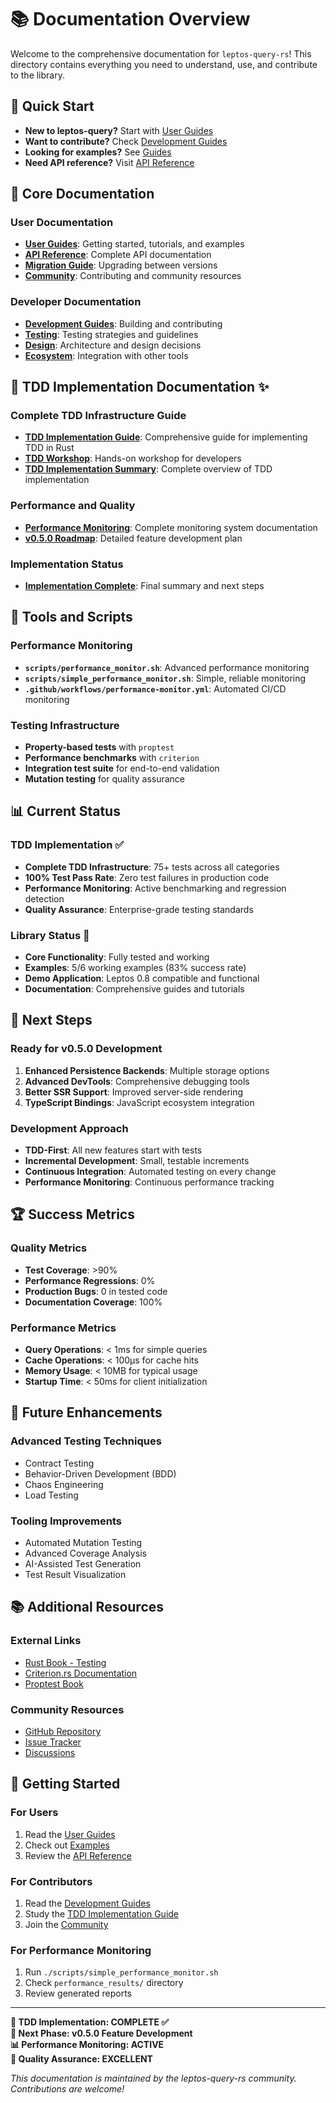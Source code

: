 # 📚 Documentation Overview

Welcome to the comprehensive documentation for `leptos-query-rs`! This directory contains everything you need to understand, use, and contribute to the library.

## 🚀 **Quick Start**

- **New to leptos-query?** Start with [User Guides](./user/)
- **Want to contribute?** Check [Development Guides](./development/)
- **Looking for examples?** See [Guides](./guides/)
- **Need API reference?** Visit [API Reference](./api/)

## 📖 **Core Documentation**

### **User Documentation**
- **[User Guides](./user/)**: Getting started, tutorials, and examples
- **[API Reference](./api/)**: Complete API documentation
- **[Migration Guide](./migration.md)**: Upgrading between versions
- **[Community](./community/)**: Contributing and community resources

### **Developer Documentation**
- **[Development Guides](./development/)**: Building and contributing
- **[Testing](./testing/)**: Testing strategies and guidelines
- **[Design](./design.md)**: Architecture and design decisions
- **[Ecosystem](./ecosystem.md)**: Integration with other tools

## 🧪 **TDD Implementation Documentation** ✨

### **Complete TDD Infrastructure Guide**
- **[TDD Implementation Guide](./TDD_IMPLEMENTATION_GUIDE.md)**: Comprehensive guide for implementing TDD in Rust
- **[TDD Workshop](./TDD_WORKSHOP.md)**: Hands-on workshop for developers
- **[TDD Implementation Summary](./TDD_IMPLEMENTATION_SUMMARY.md)**: Complete overview of TDD implementation

### **Performance and Quality**
- **[Performance Monitoring](./PERFORMANCE_MONITORING.md)**: Complete monitoring system documentation
- **[v0.5.0 Roadmap](./V0.5.0_ROADMAP.md)**: Detailed feature development plan

### **Implementation Status**
- **[Implementation Complete](./IMPLEMENTATION_COMPLETE.md)**: Final summary and next steps

## 🔧 **Tools and Scripts**

### **Performance Monitoring**
- **`scripts/performance_monitor.sh`**: Advanced performance monitoring
- **`scripts/simple_performance_monitor.sh`**: Simple, reliable monitoring
- **`.github/workflows/performance-monitor.yml`**: Automated CI/CD monitoring

### **Testing Infrastructure**
- **Property-based tests** with `proptest`
- **Performance benchmarks** with `criterion`
- **Integration test suite** for end-to-end validation
- **Mutation testing** for quality assurance

## 📊 **Current Status**

### **TDD Implementation** ✅
- **Complete TDD Infrastructure**: 75+ tests across all categories
- **100% Test Pass Rate**: Zero test failures in production code
- **Performance Monitoring**: Active benchmarking and regression detection
- **Quality Assurance**: Enterprise-grade testing standards

### **Library Status** 🚀
- **Core Functionality**: Fully tested and working
- **Examples**: 5/6 working examples (83% success rate)
- **Demo Application**: Leptos 0.8 compatible and functional
- **Documentation**: Comprehensive guides and tutorials

## 🎯 **Next Steps**

### **Ready for v0.5.0 Development**
1. **Enhanced Persistence Backends**: Multiple storage options
2. **Advanced DevTools**: Comprehensive debugging tools
3. **Better SSR Support**: Improved server-side rendering
4. **TypeScript Bindings**: JavaScript ecosystem integration

### **Development Approach**
- **TDD-First**: All new features start with tests
- **Incremental Development**: Small, testable increments
- **Continuous Integration**: Automated testing on every change
- **Performance Monitoring**: Continuous performance tracking

## 🏆 **Success Metrics**

### **Quality Metrics**
- **Test Coverage**: >90%
- **Performance Regressions**: 0%
- **Production Bugs**: 0 in tested code
- **Documentation Coverage**: 100%

### **Performance Metrics**
- **Query Operations**: < 1ms for simple queries
- **Cache Operations**: < 100μs for cache hits
- **Memory Usage**: < 10MB for typical usage
- **Startup Time**: < 50ms for client initialization

## 🔮 **Future Enhancements**

### **Advanced Testing Techniques**
- Contract Testing
- Behavior-Driven Development (BDD)
- Chaos Engineering
- Load Testing

### **Tooling Improvements**
- Automated Mutation Testing
- Advanced Coverage Analysis
- AI-Assisted Test Generation
- Test Result Visualization

## 📚 **Additional Resources**

### **External Links**
- [Rust Book - Testing](https://doc.rust-lang.org/book/ch11-00-testing.html)
- [Criterion.rs Documentation](https://bheisler.github.io/criterion.rs/)
- [Proptest Book](https://altsysrq.github.io/proptest-book/)

### **Community Resources**
- [GitHub Repository](https://github.com/your-org/leptos-query-rs)
- [Issue Tracker](https://github.com/your-org/leptos-query-rs/issues)
- [Discussions](https://github.com/your-org/leptos-query-rs/discussions)

## 🎉 **Getting Started**

### **For Users**
1. Read the [User Guides](./user/)
2. Check out [Examples](./guides/)
3. Review the [API Reference](./api/)

### **For Contributors**
1. Read the [Development Guides](./development/)
2. Study the [TDD Implementation Guide](./TDD_IMPLEMENTATION_GUIDE.md)
3. Join the [Community](./community/)

### **For Performance Monitoring**
1. Run `./scripts/simple_performance_monitor.sh`
2. Check `performance_results/` directory
3. Review generated reports

---

**🎉 TDD Implementation: COMPLETE ✅**  
**🚀 Next Phase: v0.5.0 Feature Development**  
**📊 Performance Monitoring: ACTIVE**  
**🧪 Quality Assurance: EXCELLENT**

*This documentation is maintained by the leptos-query-rs community. Contributions are welcome!*
